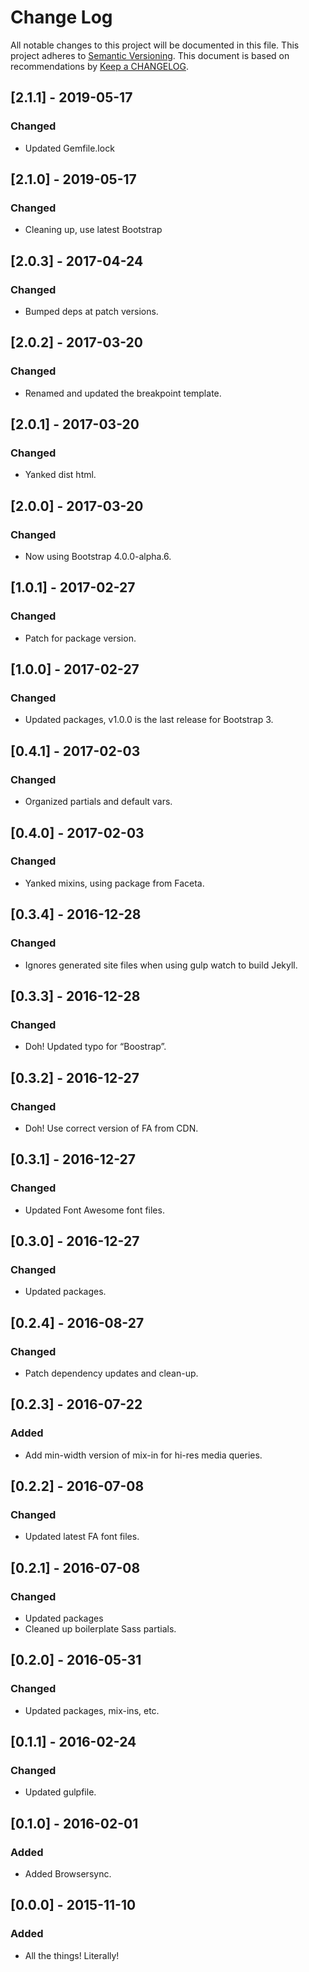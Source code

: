 
# Change Log
All notable changes to this project will be documented in this file.
This project adheres to [Semantic Versioning](http://semver.org/).
This document is based on recommendations by [Keep a CHANGELOG](http://keepachangelog.com/).

## [2.1.1] - 2019-05-17
### Changed
- Updated Gemfile.lock

## [2.1.0] - 2019-05-17
### Changed
- Cleaning up, use latest Bootstrap

## [2.0.3] - 2017-04-24
### Changed
- Bumped deps at patch versions.

## [2.0.2] - 2017-03-20
### Changed
- Renamed and updated the breakpoint template.

## [2.0.1] - 2017-03-20
### Changed
- Yanked dist html.

## [2.0.0] - 2017-03-20
### Changed
- Now using Bootstrap 4.0.0-alpha.6.

## [1.0.1] - 2017-02-27
### Changed
- Patch for package version.

## [1.0.0] - 2017-02-27
### Changed
- Updated packages, v1.0.0 is the last release for Bootstrap 3.

## [0.4.1] - 2017-02-03
### Changed
- Organized partials and default vars.

## [0.4.0] - 2017-02-03
### Changed
- Yanked mixins, using package from Faceta.

## [0.3.4] - 2016-12-28
### Changed
- Ignores generated site files when using gulp watch to build Jekyll.

## [0.3.3] - 2016-12-28
### Changed
- Doh! Updated typo for “Boostrap”.

## [0.3.2] - 2016-12-27
### Changed
- Doh! Use correct version of FA from CDN.

## [0.3.1] - 2016-12-27
### Changed
- Updated Font Awesome font files.

## [0.3.0] - 2016-12-27
### Changed
- Updated packages.

## [0.2.4] - 2016-08-27
### Changed
- Patch dependency updates and clean-up.

## [0.2.3] - 2016-07-22
### Added
- Add min-width version of mix-in for hi-res media queries.

## [0.2.2] - 2016-07-08
### Changed
- Updated latest FA font files.

## [0.2.1] - 2016-07-08
### Changed
- Updated packages
- Cleaned up boilerplate Sass partials.

## [0.2.0] - 2016-05-31
### Changed
- Updated packages, mix-ins, etc.

## [0.1.1] - 2016-02-24
### Changed
- Updated gulpfile.

## [0.1.0] - 2016-02-01
### Added
- Added Browsersync.

## [0.0.0] - 2015-11-10
### Added
- All the things! Literally!

